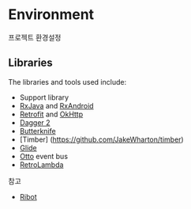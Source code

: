 # Environment
프로젝트 환경설정
## Libraries

The libraries and tools used include:

- Support library
- [RxJava](https://github.com/ReactiveX/RxJava) and [RxAndroid](https://github.com/ReactiveX/RxAndroid) 
- [Retrofit](http://square.github.io/retrofit/) and [OkHttp](https://github.com/square/okhttp)
- [Dagger 2](http://google.github.io/dagger/)
- [Butterknife](https://github.com/JakeWharton/butterknife)
- [Timber] (https://github.com/JakeWharton/timber)
- [Glide](https://github.com/bumptech/glide)
- [Otto](http://square.github.io/otto/) event bus
- [RetroLambda](https://github.com/evant/gradle-retrolambda)

참고
- [Ribot](https://github.com/ribot/ribot-app-android)

 
